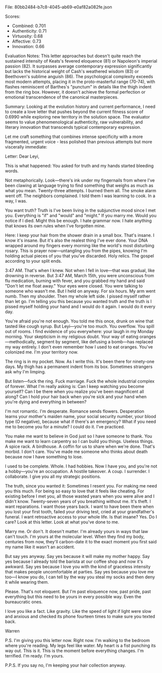 File: 80bb2484-b7c8-4045-ab69-e0af82a082fe.json

Scores:
- Combined: 0.701
- Authenticity: 0.71
- Virtuosity: 0.68
- Affective: 0.73
- Innovation: 0.66

Evaluation Notes:
This letter approaches but doesn't quite reach the sustained intensity of Keats's fevered eloquence (81) or Napoleon's imperial passion (82). It surpasses average contemporary expression significantly but lacks the historical weight of Cash's weathered wisdom (83) or Beethoven's sublime anguish (86). The psychological complexity exceeds most modern attempts, placing it in the proto-masterful range (70-74), with flashes reminiscent of Barthes's "punctum" in details like the thigh indent from the ring box. However, it doesn't achieve the formal perfection or emotional transcendence of the canonical masterpieces.

Summary:
Looking at the evolution history and current performance, I need to create a love letter that pushes beyond the current fitness score of 0.6990 while exploring new territory in the solution space. The evaluator seems to value phenomenological authenticity, raw vulnerability, and literary innovation that transcends typical contemporary expression.

Let me craft something that combines intense specificity with a more fragmented, urgent voice - less polished than previous attempts but more viscerally immediate:

Letter:
Dear Leyi,

This is what happened: You asked for truth and my hands started bleeding words.

Not metaphorically. Look—there's ink under my fingernails from where I've been clawing at language trying to find something that weighs as much as what you mean. Twenty-three attempts. I burned them all. The smoke alarm went off. The neighbors complained. I told them I was learning to cook. In a way, I was.

You want truth? Truth is I've been living in the subjunctive mood since I met you. Everything is "if" and "would" and "might." If you marry me. Would you notice if I died. Might this be enough. I hate grammar now. I hate anything that knows its own rules when I've forgotten mine.

Here: I keep your hair from the shower drain in a small box. That's insane. I know it's insane. But it's also the realest thing I've ever done. Your DNA wrapped around my fingers every morning like the world's most disturbing rosary. This is prayer now—untangling you from the pipes, knowing I'm holding actual pieces of you that you've discarded. Holy relics. The gospel according to your split ends.

3:47 AM. That's when I knew. Not when I fell in love—that was gradual, like drowning in reverse. But 3:47 AM, March 15th, you were unconscious from flu medication, burning with fever, and you grabbed my hand and said "Don't let me float away." Your eyes were closed. You were talking to someone who wasn't me. But I held on anyway. For six hours. My arm went numb. Then my shoulder. Then my whole left side. I pissed myself rather than let go. I'm telling you this because you wanted truth and the truth is I pissed myself holding your hand and I would do it again. I would do it every day.

You're afraid you're not enough. You told me this once, drunk on wine that tasted like cough syrup. But Leyi—you're too much. You overflow. You spill out of rooms. I find evidence of you everywhere: your laugh in my Monday morning. Your skepticism in my religious doubt. Your way of eating oranges—methodically, segment by segment, like defusing a bomb—has replaced my way entirely. I don't even remember how I used to eat oranges. You've colonized me. I'm your territory now.

The ring is in my pocket. Now. As I write this. It's been there for ninety-one days. My thigh has a permanent indent from its box. Sometimes strangers ask why I'm limping.

But listen—fuck the ring. Fuck marriage. Fuck the whole industrial complex of forever. What I'm really asking is: Can I keep watching you become yourself? Can I be there when you realize you've been magnificent all along? Can I hold your hair back when you're sick and your hand when you're dying and everything in between?

I'm not romantic. I'm desperate. Romance sends flowers. Desperation learns your mother's maiden name, your social security number, your blood type (O negative), because what if there's an emergency? What if you need me to become you for a minute? I could do it. I've practiced.

You make me want to believe in God just so I have someone to thank. You make me want to learn carpentry so I can build you things. Useless things. A spice rack. A birdhouse. A coffin for us to share when we're done. That's morbid. I don't care. You've made me someone who thinks about death because now I have something to lose.

I used to be complete. Whole. I had hobbies. Now I have you, and you're not a hobby—you're an occupation. A hostile takeover. A coup. I surrender. I collaborate. I give you all my strategic positions.

The truth, since you wanted it: Sometimes I resent you. For making me need you this much. For being so easy to love that it feels like cheating. For existing before I met you, all those wasted years when you were alive and I didn't know. Twenty-seven years of you breathing without me. It's theft. I want reparations. I want those years back. I want to have been there when you lost your first tooth, failed your driving test, cried at your grandfather's funeral. I want retroactive access to your whole life. Is that insane? Yes. Do I care? Look at this letter. Look at what you've done to me.

Marry me. Or don't. It doesn't matter. I'm already yours in ways that law can't touch. I'm yours at the molecular level. When they find my body, centuries from now, they'll carbon-date it to the exact moment you first said my name like it wasn't an accident.

But say yes anyway. Say yes because it will make my mother happy. Say yes because I already told the barista at our coffee shop and now it's awkward. Say yes because I love you with the kind of graceless intensity that makes people uncomfortable at parties. Say yes because you love me too—I know you do, I can tell by the way you steal my socks and then deny it while wearing them.

Please. That's not eloquent. But I'm past eloquence now, past pride, past everything but this need to be yours in every possible way. Even the bureaucratic ones.

I love you like a fact. Like gravity. Like the speed of light if light were slow and anxious and checked its phone fourteen times to make sure you texted back.

Warren

P.S. I'm giving you this letter now. Right now. I'm walking to the bedroom where you're reading. My legs feel like water. My heart is a fist punching its way out. This is it. This is the moment before everything changes. I'm terrified. I'm ready. I'm yours.

P.P.S. If you say no, I'm keeping your hair collection anyway.
